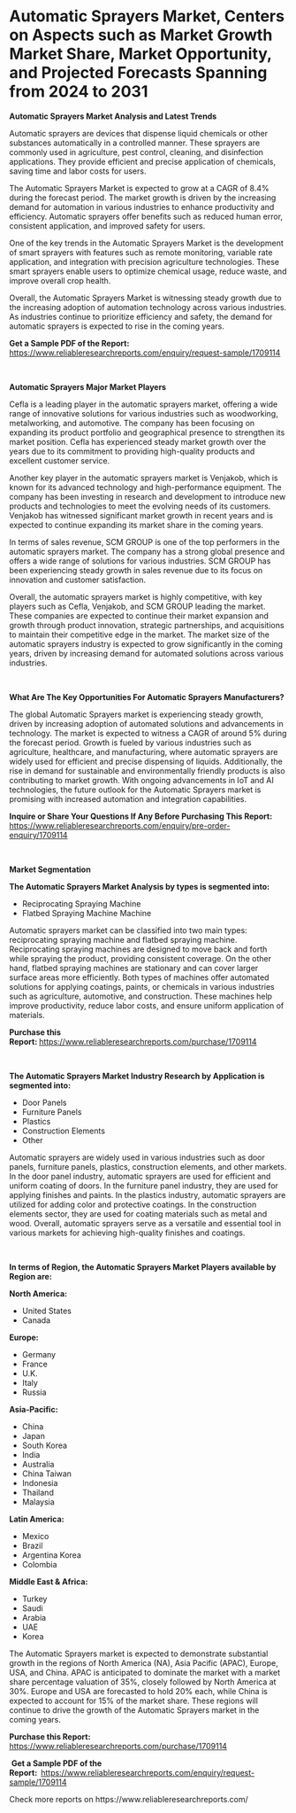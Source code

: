 <p><h1>Automatic Sprayers Market, Centers on Aspects such as Market Growth Market Share, Market Opportunity, and Projected Forecasts Spanning from 2024 to 2031</h1></p><p><strong>Automatic Sprayers Market Analysis and Latest Trends</strong></p>
<p><p>Automatic sprayers are devices that dispense liquid chemicals or other substances automatically in a controlled manner. These sprayers are commonly used in agriculture, pest control, cleaning, and disinfection applications. They provide efficient and precise application of chemicals, saving time and labor costs for users.</p><p>The Automatic Sprayers Market is expected to grow at a CAGR of 8.4% during the forecast period. The market growth is driven by the increasing demand for automation in various industries to enhance productivity and efficiency. Automatic sprayers offer benefits such as reduced human error, consistent application, and improved safety for users.</p><p>One of the key trends in the Automatic Sprayers Market is the development of smart sprayers with features such as remote monitoring, variable rate application, and integration with precision agriculture technologies. These smart sprayers enable users to optimize chemical usage, reduce waste, and improve overall crop health.</p><p>Overall, the Automatic Sprayers Market is witnessing steady growth due to the increasing adoption of automation technology across various industries. As industries continue to prioritize efficiency and safety, the demand for automatic sprayers is expected to rise in the coming years.</p></p>
<p><strong>Get a Sample PDF of the Report:&nbsp;</strong> <a href="https://www.reliableresearchreports.com/enquiry/request-sample/1709114">https://www.reliableresearchreports.com/enquiry/request-sample/1709114</a></p>
<p>&nbsp;</p>
<p><strong>Automatic Sprayers Major Market Players</strong></p>
<p><p>Cefla is a leading player in the automatic sprayers market, offering a wide range of innovative solutions for various industries such as woodworking, metalworking, and automotive. The company has been focusing on expanding its product portfolio and geographical presence to strengthen its market position. Cefla has experienced steady market growth over the years due to its commitment to providing high-quality products and excellent customer service.</p><p>Another key player in the automatic sprayers market is Venjakob, which is known for its advanced technology and high-performance equipment. The company has been investing in research and development to introduce new products and technologies to meet the evolving needs of its customers. Venjakob has witnessed significant market growth in recent years and is expected to continue expanding its market share in the coming years.</p><p>In terms of sales revenue, SCM GROUP is one of the top performers in the automatic sprayers market. The company has a strong global presence and offers a wide range of solutions for various industries. SCM GROUP has been experiencing steady growth in sales revenue due to its focus on innovation and customer satisfaction.</p><p>Overall, the automatic sprayers market is highly competitive, with key players such as Cefla, Venjakob, and SCM GROUP leading the market. These companies are expected to continue their market expansion and growth through product innovation, strategic partnerships, and acquisitions to maintain their competitive edge in the market. The market size of the automatic sprayers industry is expected to grow significantly in the coming years, driven by increasing demand for automated solutions across various industries.</p></p>
<p>&nbsp;</p>
<p><strong>What Are The Key Opportunities For Automatic Sprayers Manufacturers?</strong></p>
<p><p>The global Automatic Sprayers market is experiencing steady growth, driven by increasing adoption of automated solutions and advancements in technology. The market is expected to witness a CAGR of around 5% during the forecast period. Growth is fueled by various industries such as agriculture, healthcare, and manufacturing, where automatic sprayers are widely used for efficient and precise dispensing of liquids. Additionally, the rise in demand for sustainable and environmentally friendly products is also contributing to market growth. With ongoing advancements in IoT and AI technologies, the future outlook for the Automatic Sprayers market is promising with increased automation and integration capabilities.</p></p>
<p><strong>Inquire or Share Your Questions If Any Before Purchasing This Report:</strong> <a href="https://www.reliableresearchreports.com/enquiry/pre-order-enquiry/1709114">https://www.reliableresearchreports.com/enquiry/pre-order-enquiry/1709114</a></p>
<p>&nbsp;</p>
<p><strong>Market Segmentation</strong></p>
<p><strong>The Automatic Sprayers Market Analysis by types is segmented into:</strong></p>
<p><ul><li>Reciprocating Spraying Machine</li><li>Flatbed Spraying Machine Machine</li></ul></p>
<p><p>Automatic sprayers market can be classified into two main types: reciprocating spraying machine and flatbed spraying machine. Reciprocating spraying machines are designed to move back and forth while spraying the product, providing consistent coverage. On the other hand, flatbed spraying machines are stationary and can cover larger surface areas more efficiently. Both types of machines offer automated solutions for applying coatings, paints, or chemicals in various industries such as agriculture, automotive, and construction. These machines help improve productivity, reduce labor costs, and ensure uniform application of materials.</p></p>
<p><strong>Purchase this Report:&nbsp;</strong><a href="https://www.reliableresearchreports.com/purchase/1709114">https://www.reliableresearchreports.com/purchase/1709114</a></p>
<p>&nbsp;</p>
<p><strong>The Automatic Sprayers Market Industry Research by Application is segmented into:</strong></p>
<p><ul><li>Door Panels</li><li>Furniture Panels</li><li>Plastics</li><li>Construction Elements</li><li>Other</li></ul></p>
<p><p>Automatic sprayers are widely used in various industries such as door panels, furniture panels, plastics, construction elements, and other markets. In the door panel industry, automatic sprayers are used for efficient and uniform coating of doors. In the furniture panel industry, they are used for applying finishes and paints. In the plastics industry, automatic sprayers are utilized for adding color and protective coatings. In the construction elements sector, they are used for coating materials such as metal and wood. Overall, automatic sprayers serve as a versatile and essential tool in various markets for achieving high-quality finishes and coatings.</p></p>
<p>&nbsp;</p>
<p><strong>In terms of Region, the Automatic Sprayers Market Players available by Region are:</strong></p>
<p>
    <p> <strong> North America: </strong>
        <ul>
            <li>United States</li>
            <li>Canada</li>
        </ul>
        </p> 
    <p> <strong> Europe: </strong>
        <ul>
            <li>Germany</li>
            <li>France</li>
            <li>U.K.</li>
            <li>Italy</li>
            <li>Russia</li>
        </ul>
        </p> 
    <p> <strong> Asia-Pacific: </strong>
        <ul>
            <li>China</li>
            <li>Japan</li>
            <li>South Korea</li>
            <li>India</li>
            <li>Australia</li>
            <li>China Taiwan</li>
            <li>Indonesia</li>
            <li>Thailand</li>
            <li>Malaysia</li>
        </ul>
        </p> 
    <p> <strong> Latin America: </strong>
        <ul>
            <li>Mexico</li>
            <li>Brazil</li>
            <li>Argentina Korea</li>
            <li>Colombia</li>
        </ul>
        </p> 
    <p> <strong> Middle East & Africa: </strong>
        <ul>
            <li>Turkey</li>
            <li>Saudi</li>
            <li>Arabia</li>
            <li>UAE</li>
            <li>Korea</li>
        </ul>
    </p>
    </p>
<p><p>The Automatic Sprayers market is expected to demonstrate substantial growth in the regions of North America (NA), Asia Pacific (APAC), Europe, USA, and China. APAC is anticipated to dominate the market with a market share percentage valuation of 35%, closely followed by North America at 30%. Europe and USA are forecasted to hold 20% each, while China is expected to account for 15% of the market share. These regions will continue to drive the growth of the Automatic Sprayers market in the coming years.</p></p>
<p><strong>Purchase this Report: </strong><a href="https://www.reliableresearchreports.com/purchase/1709114">https://www.reliableresearchreports.com/purchase/1709114</a></p>
<p>&nbsp;<strong>Get a Sample PDF of the Report:&nbsp;&nbsp;</strong><a href="https://www.reliableresearchreports.com/enquiry/request-sample/1709114">https://www.reliableresearchreports.com/enquiry/request-sample/1709114</a></p>
<p><strong></strong></p>
<p>Check more reports on https://www.reliableresearchreports.com/</p>